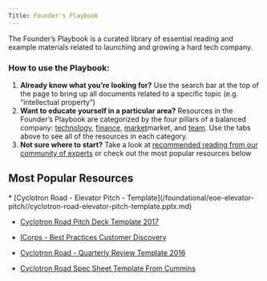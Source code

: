 ```yaml
---
Title: Founder's Playbook
---
```


<div class="home-lead-content">



<p class="intro-text">The Founder’s Playbook is a curated library of essential reading and example materials related to launching and growing a hard tech company. </p>

<h3>How to use the Playbook:</h3>

<p> 

<ol>
  <li><b>Already know what you’re looking for?</b>  Use the search bar at the top of the page to bring up all documents related to a specific topic (e.g. “intellectual property”)</li>
  <li><b>Want to educate yourself in a particular area?</b>  Resources in the Founder’s Playbook are categorized by the four pillars of a balanced company: <a href="http://playbooks.cyclotronroad.org/tech-product">technology</a>, <a href="http://playbooks.cyclotronroad.org/finance">finance</a>, <a href="http://playbooks.cyclotronroad.org/market-customer">market</a>market, and <a href="http://playbooks.cyclotronroad.org/team-execution">team</a>. Use the tabs above to see all of the resources in each category.</li>
  <li><b>Not sure where to start?</b>  Take a look at <a href="http://playbooks.cyclotronroad.org/expert-lists">recommended reading from our community of experts</a> or check out the most popular resources below</li>
 
</ol>  

</p>

</div>

<div markdown="1" class="medium-12 home-popular-resources">

<h2>Most Popular Resources</h2>
* 
  [Cyclotron Road - Elevator Pitch - Template](/foundational/eoe-elevator-pitch//cyclotron-road-elevator-pitch-template.pptx.md)

* 
  [Cyclotron Road Pitch Deck Template 2017](/finance/vc-pitch/content-templates/cyclotron-road-pitch-deck-template-2017.pptx.md)

* 
  [ICorps - Best Practices Customer Discovery](/market-customer/customer-discovery/content-icorps-customer-discovery/icorps-best-practices-customer-discovery.pdf.md)

* 
  [Cyclotron Road - Quarterly Review Template 2016](/team-execution/advisory-board-meetings/eoe-advisory-board-meetings/cyclotron-road-quarterly-review-template-2016.pptx.md)

*
  [Cyclotron Road Spec Sheet Template From Cummins](/tech-product/product-prd-spec-sheet/eoe-product-spec-sheets/cyclotron-road-spec-sheet-template-from-cummins.docx.md)

</div>

<!-- <div markdown="1" class="medium-12 home-popular-slider">

<div markdown="1" class="home-slider-foundational">
# Most Popular Foundational Resources
* [Cyclotron Road - Elevator Pitch - Template](/foundational/eoe-elevator-pitch//cyclotron-road-elevator-pitch-template.pptx.md)
* [Matthew Nordan - Demystifying Money](/foundational/content-equity-v-debt-v-revenue//matthew-nordan-demystifyng-money.pdf.md)
</div>

<div markdown="1" class="home-slider-foundational">
# Most Popular Finance Resources
* [Venture Hacks - Cap Table Overview](/finance/cap-table-vc-legal-docs/content-cap-table-overview/venture-hacks-cap-table-overview.webloc.md)
* [Solar Junction Series A](/finance/vc-pitch/eoe-hard-tech-pitch-decks/solar-junction-series-a.pdf.md)
</div>

<div markdown="1" class="home-slider-foundational">
# Most Popular Market + Customer Resources
* [ICorps - Best Practices Customer Discovery](/market-customer/customer-discovery/content-icorps-customer-discovery/icorps-best-practices-customer-discovery.pdf.md)
* [Khosla Ventures - Project Rifle](/market-customer/market-sizing-segmentation/content-market-segmentation/khosla-ventures-project-rifle.ppt.md)
</div>

<div markdown="1" class="home-slider-foundational">
# Most Popular Team + Execution Resources
* [Cyclotron Road - Quarterly Review Memo Template 2016](/team-execution/advisory-board-meetings/eoe-advisory-board-meetings/cyclotron-road-quarterly-review-memo-template-2016.docx.md)
* [NextView Board Slide Deck Template](/team-execution/board-of-directors-meetings/eoe-board-meeting-decks/nextview-board-slide-deck-template.pptx.md)
</div>

<div markdown="1" class="home-slider-foundational">
# Most Popular Tech + Product Resources
* [Cyclotron Road Spec Sheet Template From Cummins](/tech-product/product-prd-spec-sheet/eoe-product-spec-sheets/cyclotron-road-spec-sheet-template-from-cummins.docx.md)
* [Cyclotron Road - Product Internal Press Release Iteration](/tech-product/product-prd-spec-sheet/content-product-internal-press-release-iteration/cyclotron-road-product-internal-press-release-iteration.pptx.md)
</div>

</div> -->
